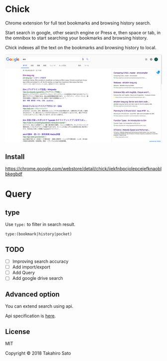 # Chick

Chrome extension for full text bookmarks and browsing history search.

Start search in google, other search engine or Press e, then space or tab, in the omnibox to start searching your bookmarks and browsing history.

Chick indexes all the text on the bookmarks and browsing history to local.

![](chick.png)

## Install

https://chrome.google.com/webstore/detail/chick/iiekfnbpcjolepcejefknaoblbkegbdf

# Query

## type

Use `type:` to filter in search result.

```
type:(bookmark|history|pocket)
```

## TODO

* [ ] Improving search accuracy
* [ ] Add import/export
* [ ] Add Query
* [ ] Add google drive search

## Advanced option

You can extend search using api.

Api specification is [here](https://chick-search.herokuapp.com/).

## License

MIT

Copyright © 2018 Takahiro Sato
